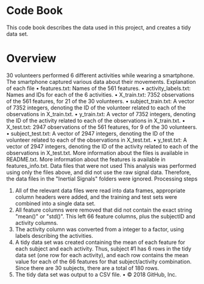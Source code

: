 # Code Book

This code book describes the data used in this project, and creates a tidy data set.

# Overview

30 volunteers performed 6 different activities while wearing a smartphone. The smartphone captured various data about their movements.
Explanation of each file
•	features.txt: Names of the 561 features.
•	activity_labels.txt: Names and IDs for each of the 6 activities.
•	X_train.txt: 7352 observations of the 561 features, for 21 of the 30 volunteers.
•	subject_train.txt: A vector of 7352 integers, denoting the ID of the volunteer related to each of the observations in X_train.txt.
•	y_train.txt: A vector of 7352 integers, denoting the ID of the activity related to each of the observations in X_train.txt.
•	X_test.txt: 2947 observations of the 561 features, for 9 of the 30 volunteers.
•	subject_test.txt: A vector of 2947 integers, denoting the ID of the volunteer related to each of the observations in X_test.txt.
•	y_test.txt: A vector of 2947 integers, denoting the ID of the activity related to each of the observations in X_test.txt.
More information about the files is available in README.txt. More information about the features is available in features_info.txt.
Data files that were not used
This analysis was performed using only the files above, and did not use the raw signal data. Therefore, the data files in the "Inertial Signals" folders were ignored.
Processing steps
1.	All of the relevant data files were read into data frames, appropriate column headers were added, and the training and test sets were combined into a single data set.
2.	All feature columns were removed that did not contain the exact string "mean()" or "std()". This left 66 feature columns, plus the subjectID and activity columns.
3.	The activity column was converted from a integer to a factor, using labels describing the activities.
4.	A tidy data set was created containing the mean of each feature for each subject and each activity. Thus, subject #1 has 6 rows in the tidy data set (one row for each activity), and each row contains the mean value for each of the 66 features for that subject/activity combination. Since there are 30 subjects, there are a total of 180 rows.
5.	The tidy data set was output to a CSV file.
•	© 2018 GitHub, Inc.

